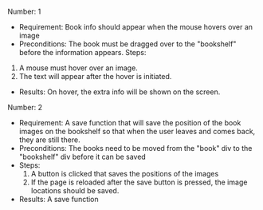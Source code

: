 Number: 1
- Requirement: Book info should appear when the mouse hovers over an image
- Preconditions: The book must be dragged over to the "bookshelf" before the information appears. 
Steps: 
1. A mouse must hover over an image.
2. The text will appear after the hover is initiated. 
- Results: On hover, the extra info will be shown on the screen. 

Number: 2
- Requirement: A save function that will save the position of the book images on the bookshelf so that when the user leaves and comes back, they are still there.
- Preconditions: The books need to be moved from the "book" div to the "bookshelf" div before it can be saved
- Steps:
  1. A button is clicked that saves the positions of the images
  2. If the page is reloaded after the save button is pressed, the image locations should be saved.
- Results: A save function
